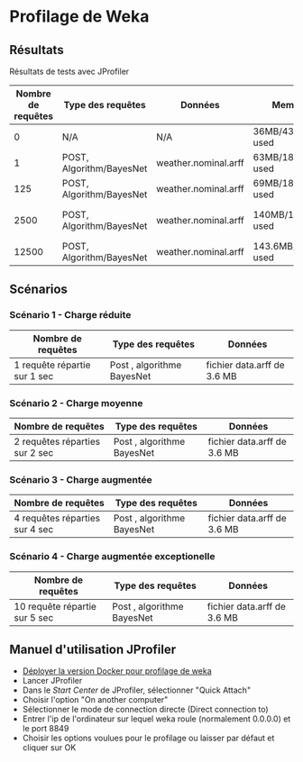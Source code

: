 # Profilage de Weka

## Résultats

Résultats de tests avec JProfiler

Nombre de requêtes | Type des requêtes | Données | Memory | Threads | CPU
--- | --- | --- | --- | --- | ---
0 | N/A | N/A | 36MB/43MB used | 3/30 in I/O | 1-2%
1 | POST, Algorithm/BayesNet | weather.nominal.arff | 63MB/181MB used | 3/30 in I/O | 3.46%
125 | POST, Algorithm/BayesNet | weather.nominal.arff | 69MB/181MB used | 3/30 in I/O | 6.43%
2500 | POST, Algorithm/BayesNet | weather.nominal.arff | 140MB/181MB used | 6/53 in I/O, 1 blocked | 47.26%
12500 | POST, Algorithm/BayesNet | weather.nominal.arff | 143.6MB/181MB used | 3/30 in I/O | 94.47%

## Scénarios

### Scénario 1 - Charge réduite
Nombre de requêtes | Type des requêtes | Données
--- | --- | ---
1 requête répartie sur 1 sec | Post , algorithme BayesNet | fichier data.arff de 3.6 MB

### Scénario 2 - Charge moyenne
Nombre de requêtes | Type des requêtes | Données
--- | --- | ---
2 requêtes réparties sur 2 sec | Post , algorithme BayesNet | fichier data.arff de 3.6 MB

### Scénario 3 - Charge augmentée
Nombre de requêtes | Type des requêtes | Données
--- | --- | ---
4 requêtes réparties sur 4 sec | Post , algorithme BayesNet | fichier data.arff de 3.6 MB

### Scénario 4 - Charge augmentée exceptionelle
Nombre de requêtes | Type des requêtes | Données
--- | --- | ---
10 requête répartie sur 5 sec | Post , algorithme BayesNet | fichier data.arff de 3.6 MB

## Manuel d'utilisation JProfiler

- [Déployer la version Docker pour profilage de weka](.\Q2.md)
- Lancer JProfiler
- Dans le _Start Center_ de JProfiler, sélectionner "Quick Attach"
- Choisir l'option "On another computer"
- Sélectionner le mode de connection directe (Direct connection to)
- Entrer l'ip de l'ordinateur sur lequel weka roule (normalement 0.0.0.0) et le port 8849
- Choisir les options voulues pour le profilage ou laisser par défaut et cliquer sur OK
